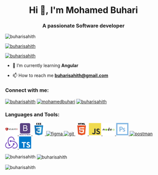 <h1 align="center">Hi 👋, I'm Mohamed Buhari</h1>
<h3 align="center">A passionate Software developer </h3>

<p align="left"> <img src="https://komarev.com/ghpvc/?username=buharisahith&label=Profile%20views&color=0e75b6&style=flat" alt="buharisahith" /> </p>

<p align="left"> <a href="https://github.com/ryo-ma/github-profile-trophy"><img src="https://github-profile-trophy.vercel.app/?username=buharisahith" alt="buharisahith" /></a> </p>

<p align="left"> <a href="https://twitter.com/buharisahith" target="blank"><img src="https://img.shields.io/twitter/follow/buharisahith?logo=twitter&style=for-the-badge" alt="buharisahith" /></a> </p>

- 🌱 I’m currently learning **Angular**

- 📫 How to reach me **buharisahith@gmail.com**

<h3 align="left">Connect with me:</h3>
<p align="left">
<a href="https://twitter.com/buharisahith" target="blank"><img align="center" src="https://raw.githubusercontent.com/rahuldkjain/github-profile-readme-generator/neutral-icons/src/images/icons/Social/twitter.svg" alt="buharisahith" height="30" width="40" /></a>
<a href="https://linkedin.com/in/mohamedbuhari" target="blank"><img align="center" src="https://raw.githubusercontent.com/rahuldkjain/github-profile-readme-generator/neutral-icons/src/images/icons/Social/linked-in-alt.svg" alt="mohamedbuhari" height="30" width="40" /></a>
<a href="https://fb.com/buharisahith" target="blank"><img align="center" src="https://raw.githubusercontent.com/rahuldkjain/github-profile-readme-generator/neutral-icons/src/images/icons/Social/facebook.svg" alt="buharisahith" height="30" width="40" /></a>
</p>

<h3 align="left">Languages and Tools:</h3>
<p align="left"> <a href="https://angular.io" target="_blank"> <img src="https://raw.githubusercontent.com/devicons/devicon/master/icons/angularjs/angularjs-original-wordmark.svg" alt="angularjs" width="40" height="40"/> </a> <a href="https://getbootstrap.com" target="_blank"> <img src="https://raw.githubusercontent.com/devicons/devicon/master/icons/bootstrap/bootstrap-plain-wordmark.svg" alt="bootstrap" width="40" height="40"/> </a> <a href="https://www.w3schools.com/css/" target="_blank"> <img src="https://raw.githubusercontent.com/devicons/devicon/master/icons/css3/css3-original-wordmark.svg" alt="css3" width="40" height="40"/> </a> <a href="https://www.figma.com/" target="_blank"> <img src="https://www.vectorlogo.zone/logos/figma/figma-icon.svg" alt="figma" width="40" height="40"/> </a> <a href="https://git-scm.com/" target="_blank"> <img src="https://www.vectorlogo.zone/logos/git-scm/git-scm-icon.svg" alt="git" width="40" height="40"/> </a> <a href="https://www.w3.org/html/" target="_blank"> <img src="https://raw.githubusercontent.com/devicons/devicon/master/icons/html5/html5-original-wordmark.svg" alt="html5" width="40" height="40"/> </a> <a href="https://developer.mozilla.org/en-US/docs/Web/JavaScript" target="_blank"> <img src="https://raw.githubusercontent.com/devicons/devicon/master/icons/javascript/javascript-original.svg" alt="javascript" width="40" height="40"/> </a> <a href="https://nodejs.org" target="_blank"> <img src="https://raw.githubusercontent.com/devicons/devicon/master/icons/nodejs/nodejs-original-wordmark.svg" alt="nodejs" width="40" height="40"/> </a> <a href="https://www.photoshop.com/en" target="_blank"> <img src="https://raw.githubusercontent.com/devicons/devicon/master/icons/photoshop/photoshop-line.svg" alt="photoshop" width="40" height="40"/> </a> <a href="https://postman.com" target="_blank"> <img src="https://www.vectorlogo.zone/logos/getpostman/getpostman-icon.svg" alt="postman" width="40" height="40"/> </a> <a href="https://redux.js.org" target="_blank"> <img src="https://raw.githubusercontent.com/devicons/devicon/master/icons/redux/redux-original.svg" alt="redux" width="40" height="40"/> </a> <a href="https://www.typescriptlang.org/" target="_blank"> <img src="https://raw.githubusercontent.com/devicons/devicon/master/icons/typescript/typescript-original.svg" alt="typescript" width="40" height="40"/> </a> </p>

<p><img align="left" src="https://github-readme-stats.vercel.app/api/top-langs?username=buharisahith&show_icons=true&locale=en&layout=compact" alt="buharisahith" /></p>

<p>&nbsp;<img align="center" src="https://github-readme-stats.vercel.app/api?username=buharisahith&show_icons=true&locale=en" alt="buharisahith" /></p>

<p><img align="center" src="https://github-readme-streak-stats.herokuapp.com/?user=buharisahith&" alt="buharisahith" /></p>
